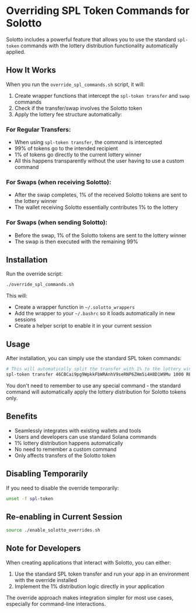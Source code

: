 # Overriding SPL Token Commands for Solotto

Solotto includes a powerful feature that allows you to use the standard `spl-token` commands with the lottery distribution functionality automatically applied.

## How It Works

When you run the `override_spl_commands.sh` script, it will:

1. Create wrapper functions that intercept the `spl-token transfer` and `swap` commands
2. Check if the transfer/swap involves the Solotto token
3. Apply the lottery fee structure automatically:

### For Regular Transfers:
- When using `spl-token transfer`, the command is intercepted
- 99% of tokens go to the intended recipient
- 1% of tokens go directly to the current lottery winner
- All this happens transparently without the user having to use a custom command

### For Swaps (when receiving Solotto):
- After the swap completes, 1% of the received Solotto tokens are sent to the lottery winner
- The wallet receiving Solotto essentially contributes 1% to the lottery

### For Swaps (when sending Solotto):
- Before the swap, 1% of the Solotto tokens are sent to the lottery winner
- The swap is then executed with the remaining 99%

## Installation

Run the override script:

```bash
./override_spl_commands.sh
```

This will:
- Create a wrapper function in `~/.solotto_wrappers`
- Add the wrapper to your `~/.bashrc` so it loads automatically in new sessions
- Create a helper script to enable it in your current session

## Usage

After installation, you can simply use the standard SPL token commands:

```bash
# This will automatically split the transfer with 1% to the lottery winner
spl-token transfer 46CBCai9pg9WpkkFbWRAnhV9seRNP6ZHm5i4H8D1W9Mu 1000 RECIPIENT_WALLET
```

You don't need to remember to use any special command - the standard command will automatically apply the lottery distribution for Solotto tokens only.

## Benefits

- Seamlessly integrates with existing wallets and tools
- Users and developers can use standard Solana commands
- 1% lottery distribution happens automatically
- No need to remember a custom command
- Only affects transfers of the Solotto token

## Disabling Temporarily

If you need to disable the override temporarily:

```bash
unset -f spl-token
```

## Re-enabling in Current Session

```bash
source ./enable_solotto_overrides.sh
```

## Note for Developers

When creating applications that interact with Solotto, you can either:

1. Use the standard SPL token transfer and run your app in an environment with the override installed
2. Implement the 1% distribution logic directly in your application

The override approach makes integration simpler for most use cases, especially for command-line interactions.